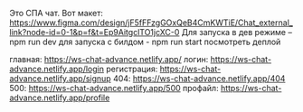 Это СПА чат.
Вот макет: https://www.figma.com/design/jF5fFFzgGOxQeB4CmKWTiE/Chat_external_link?node-id=0-1&p=f&t=Ep9AitgclTO1jcXC-0
Для запуска в дев режиме – npm run dev
для запуска с билдом - npm run start
посмотреть деплой

главная: https://ws-chat-advance.netlify.app/
логин: https://ws-chat-advance.netlify.app/login
регистрация: https://ws-chat-advance.netlify.app/signup
404: https://ws-chat-advance.netlify.app/404
500: https://ws-chat-advance.netlify.app/500
профайл: https://ws-chat-advance.netlify.app/profile
